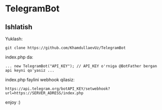 # TelegramBot

## Ishlatish

Yuklash:

`git clone https://github.com/KhamdullaevUz/TelegramBot`

index.php da:

`...
new TelegramBot("API_KEY"); // API_KEY o'rniga @BotFather bergan api keyni qo'yasiz
...`

index.php faylini webhook qilasiz:

`https://api.telegram.org/botAPI_KEY/setwebhook?url=https://SERVER_ADRESS/index.php`

enjoy :)
